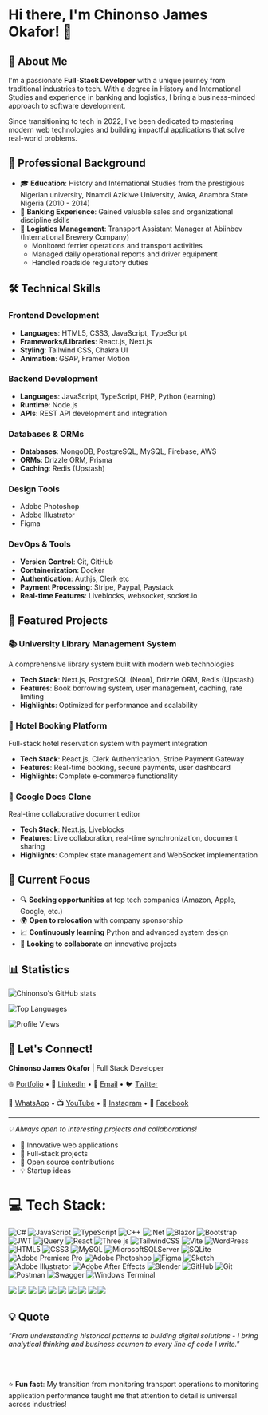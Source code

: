# Hi there, I'm Chinonso James Okafor! 👋

## 🚀 About Me

I'm a passionate **Full-Stack Developer** with a unique journey from traditional industries to tech. With a degree in History and International Studies and experience in banking and logistics, I bring a business-minded approach to software development.

Since transitioning to tech in 2022, I've been dedicated to mastering modern web technologies and building impactful applications that solve real-world problems.

## 💼 Professional Background

- 🎓 **Education**: History and International Studies from the prestigious Nigerian university, Nnamdi Azikiwe University, Awka, Anambra State Nigeria (2010 - 2014)
- 🏦 **Banking Experience**: Gained valuable sales and organizational discipline skills
- 🚛 **Logistics Management**: Transport Assistant Manager at Abiinbev (International Brewery Company)
  - Monitored ferrier operations and transport activities
  - Managed daily operational reports and driver equipment
  - Handled roadside regulatory duties

## 🛠️ Technical Skills

### Frontend Development
- **Languages**: HTML5, CSS3, JavaScript, TypeScript
- **Frameworks/Libraries**: React.js, Next.js
- **Styling**: Tailwind CSS, Chakra UI
- **Animation**: GSAP, Framer Motion

### Backend Development
- **Languages**: JavaScript, TypeScript, PHP, Python (learning)
- **Runtime**: Node.js
- **APIs**: REST API development and integration


### Databases & ORMs
- **Databases**: MongoDB, PostgreSQL, MySQL, Firebase, AWS
- **ORMs**: Drizzle ORM, Prisma
- **Caching**: Redis (Upstash)

### Design Tools
- Adobe Photoshop
- Adobe Illustrator  
- Figma

### DevOps & Tools
- **Version Control**: Git, GitHub
- **Containerization**: Docker
- **Authentication**: Authjs, Clerk etc
- **Payment Processing**: Stripe, Paypal, Paystack
- **Real-time Features**: Liveblocks, websocket, socket.io

## 🌟 Featured Projects

### 📚 University Library Management System
A comprehensive library system built with modern web technologies
- **Tech Stack**: Next.js, PostgreSQL (Neon), Drizzle ORM, Redis (Upstash)
- **Features**: Book borrowing system, user management, caching, rate limiting
- **Highlights**: Optimized for performance and scalability

### 🏨 Hotel Booking Platform
Full-stack hotel reservation system with payment integration
- **Tech Stack**: React.js, Clerk Authentication, Stripe Payment Gateway
- **Features**: Real-time booking, secure payments, user dashboard
- **Highlights**: Complete e-commerce functionality

### 📝 Google Docs Clone
Real-time collaborative document editor
- **Tech Stack**: Next.js, Liveblocks
- **Features**: Live collaboration, real-time synchronization, document sharing
- **Highlights**: Complex state management and WebSocket implementation

## 🎯 Current Focus

- 🔍 **Seeking opportunities** at top tech companies (Amazon, Apple, Google, etc.)
- 🌍 **Open to relocation** with company sponsorship
- 📈 **Continuously learning** Python and advanced system design
- 🤝 **Looking to collaborate** on innovative projects


## 📊 Statistics
![Chinonso's GitHub stats](https://github-readme-stats.vercel.app/api?username=cinoxio&show_icons=true&theme=radical)

![Top Languages](https://github-readme-stats.vercel.app/api/top-langs/?username=cinoxio&layout=compact&theme=radical)

![Profile Views](https://komarev.com/ghpvc/?username=cinoxio&color=brightgreen)

## 🤝 Let's Connect!

**Chinonso James Okafor** | Full Stack Developer

🌐 [Portfolio](https://nonsokafor.vercel.app) • 💼 [LinkedIn](https://www.linkedin.com/in/cinoxio) • 📧 [Email](mailto:cinonsokafor@gmail.com) • 🐦 [Twitter](https://twitter.com/cinoxio)

📱 [WhatsApp](https://wa.me/+2347026704155) • 📺 [YouTube](https://www.youtube.com/c/cinoxio) • 📸 [Instagram](https://instagram.com/cinoxio) • 👥 [Facebook](https://fb.com/chinonso-okafor)

---
*💡 Always open to interesting projects and collaborations!*
- 🚀 Innovative web applications
- 📱 Full-stack projects  
- 🔧 Open source contributions
- 💡 Startup ideas


# 💻 Tech Stack:
![C#](https://img.shields.io/badge/c%23-%23239120.svg?style=for-the-badge&logo=csharp&logoColor=white) ![JavaScript](https://img.shields.io/badge/javascript-%23323330.svg?style=for-the-badge&logo=javascript&logoColor=%23F7DF1E) ![TypeScript](https://img.shields.io/badge/typescript-%23007ACC.svg?style=for-the-badge&logo=typescript&logoColor=white) ![C++](https://img.shields.io/badge/c++-%2300599C.svg?style=for-the-badge&logo=c%2B%2B&logoColor=white) ![.Net](https://img.shields.io/badge/.NET-5C2D91?style=for-the-badge&logo=.net&logoColor=white) ![Blazor](https://img.shields.io/badge/blazor-%235C2D91.svg?style=for-the-badge&logo=blazor&logoColor=white) ![Bootstrap](https://img.shields.io/badge/bootstrap-%238511FA.svg?style=for-the-badge&logo=bootstrap&logoColor=white) ![JWT](https://img.shields.io/badge/JWT-black?style=for-the-badge&logo=JSON%20web%20tokens) ![jQuery](https://img.shields.io/badge/jquery-%230769AD.svg?style=for-the-badge&logo=jquery&logoColor=white) ![React](https://img.shields.io/badge/react-%2320232a.svg?style=for-the-badge&logo=react&logoColor=%2361DAFB) ![Three js](https://img.shields.io/badge/threejs-black?style=for-the-badge&logo=three.js&logoColor=white) ![TailwindCSS](https://img.shields.io/badge/tailwindcss-%2338B2AC.svg?style=for-the-badge&logo=tailwind-css&logoColor=white) ![Vite](https://img.shields.io/badge/vite-%23646CFF.svg?style=for-the-badge&logo=vite&logoColor=white) ![WordPress](https://img.shields.io/badge/WordPress-%23117AC9.svg?style=for-the-badge&logo=WordPress&logoColor=white) ![HTML5](https://img.shields.io/badge/html5-%23E34F26.svg?style=for-the-badge&logo=html5&logoColor=white) ![CSS3](https://img.shields.io/badge/css3-%231572B6.svg?style=for-the-badge&logo=css3&logoColor=white) ![MySQL](https://img.shields.io/badge/mysql-4479A1.svg?style=for-the-badge&logo=mysql&logoColor=white) ![MicrosoftSQLServer](https://img.shields.io/badge/Microsoft%20SQL%20Server-CC2927?style=for-the-badge&logo=microsoft%20sql%20server&logoColor=white) ![SQLite](https://img.shields.io/badge/sqlite-%2307405e.svg?style=for-the-badge&logo=sqlite&logoColor=white) ![Adobe Premiere Pro](https://img.shields.io/badge/Adobe%20Premiere%20Pro-9999FF.svg?style=for-the-badge&logo=Adobe%20Premiere%20Pro&logoColor=white) ![Adobe Photoshop](https://img.shields.io/badge/adobe%20photoshop-%2331A8FF.svg?style=for-the-badge&logo=adobe%20photoshop&logoColor=white) ![Figma](https://img.shields.io/badge/figma-%23F24E1E.svg?style=for-the-badge&logo=figma&logoColor=white) ![Sketch](https://img.shields.io/badge/Sketch-FFB387?style=for-the-badge&logo=sketch&logoColor=black) ![Adobe Illustrator](https://img.shields.io/badge/adobe%20illustrator-%23FF9A00.svg?style=for-the-badge&logo=adobe%20illustrator&logoColor=white) ![Adobe After Effects](https://img.shields.io/badge/Adobe%20After%20Effects-9999FF.svg?style=for-the-badge&logo=Adobe%20After%20Effects&logoColor=white) ![Blender](https://img.shields.io/badge/blender-%23F5792A.svg?style=for-the-badge&logo=blender&logoColor=white) ![GitHub](https://img.shields.io/badge/github-%23121011.svg?style=for-the-badge&logo=github&logoColor=white) ![Git](https://img.shields.io/badge/git-%23F05033.svg?style=for-the-badge&logo=git&logoColor=white) ![Postman](https://img.shields.io/badge/Postman-FF6C37?style=for-the-badge&logo=postman&logoColor=white) ![Swagger](https://img.shields.io/badge/-Swagger-%23Clojure?style=for-the-badge&logo=swagger&logoColor=white) ![Windows Terminal](https://img.shields.io/badge/Windows%20Terminal-%234D4D4D.svg?style=for-the-badge&logo=windows-terminal&logoColor=white)

![](https://img.shields.io/badge/Code-JavaScript-informational?style=flat&color=informational&logo=javascript)
![](https://img.shields.io/badge/Code-React-informational?style=flat&color=informational&logo=react)
![](https://img.shields.io/badge/Code-TypeScript-informational?style=flat&color=informational)
![](https://img.shields.io/badge/Code-Vue-informational?style=flat&color=informational&logo=vue.js)
![](https://img.shields.io/badge/Code-EcmaScript-informational?style=flat&color=informational)
![](https://img.shields.io/badge/Code-Node-informational?style=flat&color=informational&logo=node.js)
![](https://img.shields.io/badge/Tool-Webpack-informational?style=flat&color=warning&logo=webpack)
![](https://img.shields.io/badge/Tool-Jest-informational?style=flat&color=warning&logo=jest)
![](https://img.shields.io/badge/Tool-SCSS-informational?style=flat&color=warning&logo=sass)
![](https://img.shields.io/badge/Tool-Docker-informational?style=flat&color=warning&logo=docker)
<!---
📊 GitHub Stats:
![](https://github-readme-stats.vercel.app/api?username=Ali-Sanati&theme=dark&hide_border=true&include_all_commits=true&count_private=true)<br/>
![](https://github-readme-streak-stats.herokuapp.com/?user=Ali-Sanati&theme=dark&hide_border=true)<br/>
![](https://github-readme-stats.vercel.app/api/top-langs/?username=Ali-Sanati&theme=dark&hide_border=true&include_all_commits=true&count_private=true&layout=compact)
-->



## 💡 Quote

*"From understanding historical patterns to building digital solutions - I bring analytical thinking and business acumen to every line of code I write."*

</br>
</br>

⭐️ **Fun fact**: My transition from monitoring transport operations to monitoring application performance taught me that attention to detail is universal across industries!


